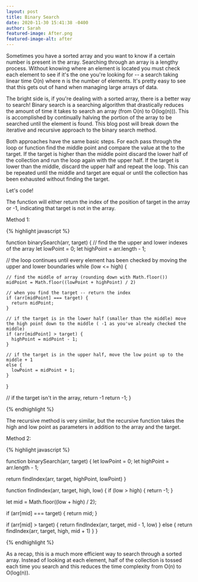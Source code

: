 ```yaml
---
layout: post
title: Binary Search
date: 2020-11-30 15:41:38 -0400
author: Sarah
featured-image: After.png
featured-image-alt: after
---
```


Sometimes you have a sorted array and you want to know if a certain number is present in the array. Searching through an array is a lengthy process. Without knowing where an element is located you must check each element to see if it's the one you're looking for -- a search taking linear time O(n) where n is the number of elements. It's pretty easy to see that this gets out of hand when managing large arrays of data. 

The bright side is, if you're dealing with a sorted array, there is a better way to search! Binary search is a searching algorithm that drastically reduces the amount of time it takes to search an array (from O(n) to O(log(n))). This is accomplished by continually halving the portion of the array to be searched until the element is found. This blog post will break down the iterative and recursive approach to the binary search method. 

Both approaches have the same basic steps. For each pass through the loop or function find the middle point and compare the value at the to the target. If the target is higher than the middle point discard the lower half of the collection and run the loop again with the upper half. If the target is lower than the middle, discard the upper half and repeat the loop. This can be repeated until the middle and target are equal or until the collection has been exhausted without finding the target. 

Let's code!

The function will either return the index of the position of target in the array or -1, indicating that target is not in the array.

Method 1:

{% highlight javascript %}

function binarySearch(arr, target) {
  // find the the upper and lower indexes of the array
  let lowPoint = 0;
  let highPoint = arr.length - 1;

  // the loop continues until every element has been checked by moving the upper and lower boundaries
  while (low <= high) {
    
    // find the middle of array (rounding down with Math.floor())
    midPoint = Math.floor((lowPoint + highPoint) / 2)

    // when you find the target -- return the index
    if (arr[midPoint] === target) {
      return midPoint;
    }

    // if the target is in the lower half (smaller than the middle) move the high point down to the middle ( -1 as you've already checked the middle)
    if (arr[midPoint] > target) {
      highPoint = midPoint - 1;
    } 
    
    // if the target is in the upper half, move the low point up to the middle + 1
    else {
      lowPoint = midPoint + 1;
    }
  }

  // if the target isn't in the array, return -1
  return -1;
}

{% endhighlight %}

The recursive method is very similar, but the recursive function takes the high and low point as parameters in addition to the array and the target.

Method 2: 

{% highlight javascript %}

function binarySearch(arr, target) {
  let lowPoint = 0;
  let highPoint = arr.length - 1;

  return findIndex(arr, target, highPoint, lowPoint)
}

function findIndex(arr, target, high, low) {
  if (low > high) {
    return -1;
  }

  let mid = Math.floor((low + high) / 2);

  if (arr[mid] === target) {
    return mid;
  }

  if (arr[mid] > target) {
    return findIndex(arr, target, mid - 1, low)
  } else {
    return findIndex(arr, target, high, mid + 1)
  }
}

{% endhighlight %}

As a recap, this is a much more efficient way to search through a sorted array. Instead of looking at each element, half of the collection is tossed each time you search and this reduces the time complexity from O(n) to O(log(n)).